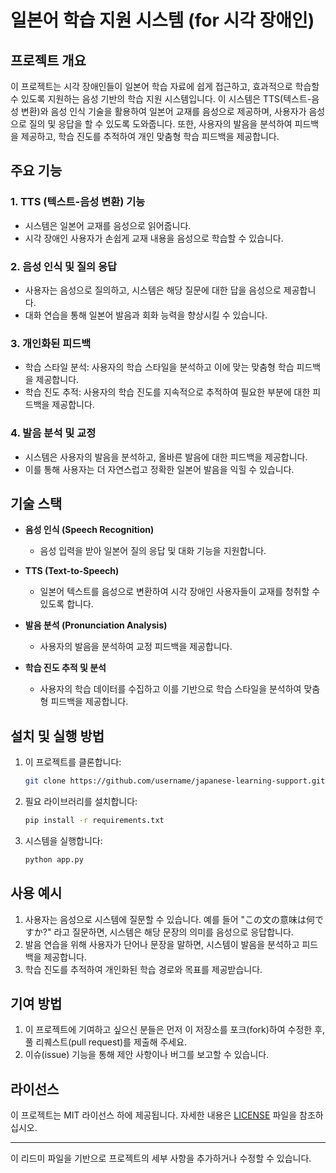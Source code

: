 # 일본어 학습 지원 시스템 (for 시각 장애인)

## 프로젝트 개요

이 프로젝트는 시각 장애인들이 일본어 학습 자료에 쉽게 접근하고, 효과적으로 학습할 수 있도록 지원하는 음성 기반의 학습 지원 시스템입니다. 이 시스템은 TTS(텍스트-음성 변환)와 음성 인식 기술을 활용하여 일본어 교재를 음성으로 제공하며, 사용자가 음성으로 질의 및 응답을 할 수 있도록 도와줍니다. 또한, 사용자의 발음을 분석하여 피드백을 제공하고, 학습 진도를 추적하여 개인 맞춤형 학습 피드백을 제공합니다.

## 주요 기능

### 1. **TTS (텍스트-음성 변환) 기능**
- 시스템은 일본어 교재를 음성으로 읽어줍니다.
- 시각 장애인 사용자가 손쉽게 교재 내용을 음성으로 학습할 수 있습니다.

### 2. **음성 인식 및 질의 응답**
- 사용자는 음성으로 질의하고, 시스템은 해당 질문에 대한 답을 음성으로 제공합니다.
- 대화 연습을 통해 일본어 발음과 회화 능력을 향상시킬 수 있습니다.

### 3. **개인화된 피드백**
- 학습 스타일 분석: 사용자의 학습 스타일을 분석하고 이에 맞는 맞춤형 학습 피드백을 제공합니다.
- 학습 진도 추적: 사용자의 학습 진도를 지속적으로 추적하여 필요한 부분에 대한 피드백을 제공합니다.

### 4. **발음 분석 및 교정**
- 시스템은 사용자의 발음을 분석하고, 올바른 발음에 대한 피드백을 제공합니다.
- 이를 통해 사용자는 더 자연스럽고 정확한 일본어 발음을 익힐 수 있습니다.

## 기술 스택

- **음성 인식 (Speech Recognition)**
  - 음성 입력을 받아 일본어 질의 응답 및 대화 기능을 지원합니다.
  
- **TTS (Text-to-Speech)**
  - 일본어 텍스트를 음성으로 변환하여 시각 장애인 사용자들이 교재를 청취할 수 있도록 합니다.
  
- **발음 분석 (Pronunciation Analysis)**
  - 사용자의 발음을 분석하여 교정 피드백을 제공합니다.
  
- **학습 진도 추적 및 분석**
  - 사용자의 학습 데이터를 수집하고 이를 기반으로 학습 스타일을 분석하여 맞춤형 피드백을 제공합니다.

## 설치 및 실행 방법

1. 이 프로젝트를 클론합니다:

   ```bash
   git clone https://github.com/username/japanese-learning-support.git
   ```

2. 필요 라이브러리를 설치합니다:

   ```bash
   pip install -r requirements.txt
   ```

3. 시스템을 실행합니다:

   ```bash
   python app.py
   ```

## 사용 예시

1. 사용자는 음성으로 시스템에 질문할 수 있습니다. 예를 들어 "この文の意味は何ですか?" 라고 질문하면, 시스템은 해당 문장의 의미를 음성으로 응답합니다.
2. 발음 연습을 위해 사용자가 단어나 문장을 말하면, 시스템이 발음을 분석하고 피드백을 제공합니다.
3. 학습 진도를 추적하여 개인화된 학습 경로와 목표를 제공받습니다.

## 기여 방법

1. 이 프로젝트에 기여하고 싶으신 분들은 먼저 이 저장소를 포크(fork)하여 수정한 후, 풀 리퀘스트(pull request)를 제출해 주세요.
2. 이슈(issue) 기능을 통해 제안 사항이나 버그를 보고할 수 있습니다.

## 라이선스

이 프로젝트는 MIT 라이선스 하에 제공됩니다. 자세한 내용은 [LICENSE](./LICENSE) 파일을 참조하십시오.

---

이 리드미 파일을 기반으로 프로젝트의 세부 사항을 추가하거나 수정할 수 있습니다.